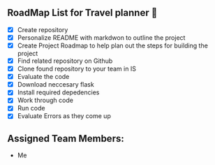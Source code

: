 ## RoadMap List for Travel planner 📒 
- [x] Create repository
- [x] Personalize README with markdwon to outline the project
- [x] Create Project Roadmap to help plan out the steps for building the project
- [x] Find related repository on Github
- [x] Clone found repository to your team in IS
- [x] Evaluate the code
- [x] Download neccesary flask
- [x] Install required depedencies 
- [x] Work through code
- [x] Run code
- [x] Evaluate Errors as they come up
## Assigned Team Members:
* Me
